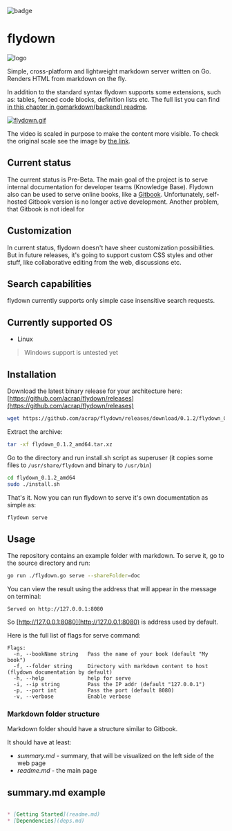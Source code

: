 ![badge](https://action-badges.now.sh/acrap/flydown?action=Go)

# flydown
![logo](https://i.ibb.co/sq28KyP/flydown-logo-small.png)

Simple, cross-platform and lightweight markdown server written on Go. Renders HTML from markdown on the fly. 

In addition to the standard syntax flydown supports some extensions, such as: tables, fenced code blocks, definition lists etc. The full list you can find [in this chapter in gomarkdown(backend) readme](https://github.com/gomarkdown/markdown#extensions).

[![flydown.gif](https://s5.gifyu.com/images/flydown4f30dd47ccd462e7.gif)](https://gifyu.com/image/mJP3)

The video is scaled in purpose to make the content more visible. To check the original scale see the image by [the link](https://s5.gifyu.com/images/flydown_orig_scale.png).

## Current status

The current status is Pre-Beta. The main goal of the project is to serve internal documentation for developer teams (Knowledge Base). 
Flydown also can be used to serve online books, like a [Gitbook](https://github.com/GitbookIO/gitbook). Unfortunately, self-hosted Gitbook version is no longer active development. Another problem, that Gitbook is not ideal for  

## Customization
In current status, flydown doesn't have sheer customization possibilities. 
But in future releases, it's going to support custom CSS styles and other stuff, like collaborative editing from the web, discussions etc.

## Search capabilities 
flydown currently supports only simple case insensitive search requests. 

## Currently supported OS
* Linux

> Windows support is untested yet

## Installation

Download the latest binary release for your architecture here: [https://github.com/acrap/flydown/releases](https://github.com/acrap/flydown/releases)

```bash
wget https://github.com/acrap/flydown/releases/download/0.1.2/flydown_0.1.2_amd64.tar.xz
```

Extract the archive:

```bash
tar -xf flydown_0.1.2_amd64.tar.xz
```

Go to the directory and run install.sh script as superuser (it copies some files to `/usr/share/flydown` and binary to `/usr/bin`)

```bash
cd flydown_0.1.2_amd64
sudo ./install.sh
```

That's it. Now you can run flydown to serve it's own documentation as simple as:

```bash
flydown serve
```

## Usage 

The repository contains an example folder with markdown. To serve it, go to the source directory and run:
```bash
go run ./flydown.go serve --shareFolder=doc 
```
You can view the result using the address that will appear in the message on terminal: 

```
Served on http://127.0.0.1:8080
```
So [http://127.0.0.1:8080](http://127.0.0.1:8080) is address used by default.

Here is the full list of flags for serve command:

```
Flags:
  -n, --bookName string   Pass the name of your book (default "My book")
  -f, --folder string     Directory with markdown content to host (flydown documentation by default) 
  -h, --help              help for serve
  -i, --ip string         Pass the IP addr (default "127.0.0.1")
  -p, --port int          Pass the port (default 8080)
  -v, --verbose           Enable verbose
```

### Markdown folder structure

Markdown folder should have a structure similar to Gitbook. 

It should have at least:
* *summary.md* - summary, that will be visualized on the left side of the web page
* *readme.md* - the main page

## summary.md example

```markdown

* [Getting Started](readme.md)
* [Dependencies](deps.md)

```

